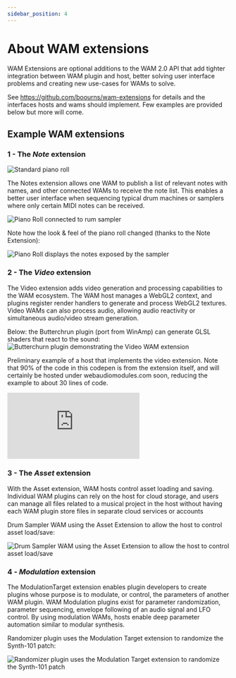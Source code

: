 ```yaml
---
sidebar_position: 4
---
```


# About WAM extensions

WAM Extensions are optional additions to the WAM 2.0 API that add tighter integration between WAM plugin and host, better solving user interface problems and creating new use-cases for WAMs to solve.

See https://github.com/boourns/wam-extensions for details and the interfaces hosts and wams should implement. Few examples are provided below but more will come.

## Example WAM extensions
### 1 - The *Note* extension
![Standard piano roll](https://i.ibb.co/WtcbxCw/Piano-Roll-With-Notes0.jpg)

The Notes extension allows one WAM to publish a list of relevant notes with names, and other connected WAMs to receive the note list.  This enables a better user interface when sequencing typical drum machines or samplers where only certain MIDI notes can be received.

![Piano Roll connected to rum sampler](https://i.ibb.co/tmPxC91/Piano-Roll-With-Notes2.jpg)

Note how the look & feel of the piano roll changed (thanks to the Note Extension):

![Piano Roll displays the notes exposed by the sampler](https://i.ibb.co/T28nfZP/Piano-Roll-With-Notes3.jpg)

### 2 - The *Video* extension
The Video extension adds video generation and processing capabilities to the WAM ecosystem.  The WAM host manages a WebGL2 context, and plugins register render handlers to generate and process WebGL2 textures.  Video WAMs can also process audio, allowing audio reactivity or simultaneous audio/video stream generation.

Below: the Butterchrun plugin (port from WinAmp) can generate GLSL shaders that react to the sound:
![Butterchurn plugin demonstrating the Video WAM extension](https://i.ibb.co/PGDk62D/video1.jpg)

Preliminary example of a host that implements the video extension. Note that 90% of the code in this codepen is from the extension itself, and will certainly be hosted under webaudiomodules.com soon, reducing the example to about 30 lines of code.


<iframe style={{width: '100%', height: 600}} scrolling="yes" title="WAM Video example" src="https://codepen.io/w3devcampus/embed/GRLNPgp?default-tab=js%2Cresult" frameborder="no" loading="lazy" allowtransparency="true" allowfullscreen="true">
  See the Pen <a href="https://codepen.io/w3devcampus/pen/GRLNPgp">
  WAM Video example</a> by W3Cx (<a href="https://codepen.io/w3devcampus">@w3devcampus</a>)
  on <a href="https://codepen.io">CodePen</a>.
</iframe>

### 3 - The *Asset* extension
With the Asset extension, WAM hosts control asset loading and saving.  Individual WAM plugins can rely on the host for cloud storage, and users can manage all files related to a musical project in the host without having each WAM plugin store files in separate cloud services or accounts

Drum Sampler WAM using the Asset Extension to allow the host to control asset load/save:

![Drum Sampler WAM using the Asset Extension to allow the host to control asset load/save](https://i.ibb.co/7bdhhf8/asset1.jpg)

### 4 - *Modulation* extension
The ModulationTarget extension enables plugin developers to create plugins whose purpose is to modulate, or control, the parameters of another WAM plugin.  WAM Modulation plugins exist for parameter randomization, parameter sequencing, envelope following of an audio signal and LFO control.  By using modulation WAMs, hosts enable deep parameter automation similar to modular synthesis.

Randomizer plugin uses the Modulation Target extension to randomize the Synth-101 patch:

![Randomizer plugin uses the Modulation Target extension to randomize the Synth-101 patch](https://i.ibb.co/nfBwc7Y/modulation1.jpg)
